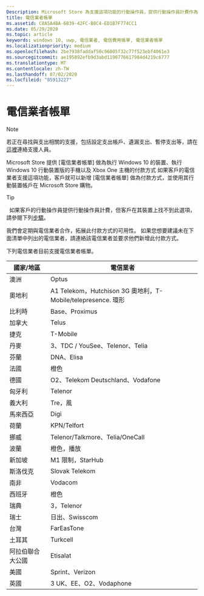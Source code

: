 ```yaml
---
Description: Microsoft Store 為支援這項功能的行動操作員，提供行動操作員計費作為付款條件。
title: 電信業者帳單
ms.assetid: C8A5A4BA-6B39-42FC-B8C4-ED1B7F774CC1
ms.date: 05/29/2020
ms.topic: article
keywords: windows 10, uwp, 電信業者, 電信費用帳單, 電信業者帳單
ms.localizationpriority: medium
ms.openlocfilehash: 2be7938faddaf50c96005f32c77f523ebf4061e3
ms.sourcegitcommit: ae195892efb9d3abd1190776617984d4219c6777
ms.translationtype: MT
ms.contentlocale: zh-TW
ms.lasthandoff: 07/02/2020
ms.locfileid: "85913227"
---
```

# <a name="mobile-operator-billing"></a>電信業者帳單

> [!NOTE]
> 若正在尋找與支出相關的支援，包括設定支出帳戶、遺漏支出、暫停支出等，請在[這裡](https://developer.microsoft.com/windows/support)連絡支援人員。

Microsoft Store 提供 [電信業者帳單] 做為執行 Windows 10 的裝置、執行 Windows 10 行動裝置版的手機以及 Xbox One 主機的付款方式 如果客戶的電信業者支援這項功能，客戶就可以新增 [電信業者帳單] 做為付款方式，並使用其行動裝置帳戶在 Microsoft Store 購物。

> [!TIP]
>  如果客戶的行動操作員提供行動操作員計費，但客戶在其裝置上找不到此選項，請參閱下列[步驟](https://support.microsoft.com/instantanswers/b25d6dd6-fb8b-3710-1e13-4d30eb01b51f)。

我們會定期與電信業者合作，拓展此付款方式的可用性。 如果您想要建議未在下面清單中列出的電信業者，請連絡該電信業者並要求他們新增此付款方式。

下列電信業者目前支援電信業者帳單。

| 國家/地區       | 電信業者                                        |
|----------------------|---------------------------------------------------------|
| 澳洲            | Optus                                                   |
| 奧地利              | A1 Telekom，Hutchison 3G 奧地利，T-Mobile/telepresence. 環形  |
| 比利時              | Base、Proximus                                          |
| 加拿大               | Telus                                                   |
| 捷克              | T-Mobile                                                |
| 丹麥              | 3、TDC / YouSee、Telenor、Telia                         |
| 芬蘭              | DNA、Elisa                                              |
| 法國               | 橙色                                                  |
| 德國              | O2、Telekom Deutschland、Vodafone                       |
| 匈牙利              | Telenor                                                 |
| 義大利                | Tre，風                                               |
| 馬來西亞             | Digi                                                    |
| 荷蘭          | KPN/Telfort                                           |
| 挪威               | Telenor/Talkmore、Telia/OneCall                     |
| 波蘭               | 橙色，播放                                            |
| 新加坡            | M1 限制，StarHub                                     |
| 斯洛伐克             | Slovak Telekom                                          |
| 南非         | Vodacom                                                 |
| 西班牙                | 橙色                                                  |
| 瑞典               | 3，Telenor                                              |
| 瑞士          | 日出、Swisscom                                       |
| 台灣               | FarEasTone                                              |
| 土耳其               | Turkcell                                                |
| 阿拉伯聯合大公國 | Etisalat                                                |
| 美國        | Sprint、Verizon                                         |
| 英國       | 3 UK、EE、O2、Vodaphone                                 |
